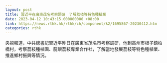 ```yaml
---
layout: post
title: 習近平在廣東茂名考察調研　了解荔枝等特色種植業
date: 2023-04-12 10:43:15.000000000 +08:00
link: https://news.rthk.hk/rthk/ch/component/k2/1695867-20230412.htm
categories: rthk
---
```


央視報道，中共總書記習近平昨日在廣東省茂名市考察調研，他到高州市根子鎮柏橋村，考察荔枝種植園、龍眼荔枝專業合作社，了解當地發展荔枝等特色種植業、推進鄉村振興等情況。
